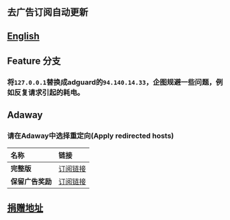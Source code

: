 ## 去广告订阅自动更新
## [English](./README_en.md)

## Feature 分支
### 将`127.0.0.1`替换成adguard的`94.140.14.33`，企图规避一些问题，例如反复请求引起的耗电。

## Adaway
### 请在Adaway中选择**重定向(Apply redirected hosts)**


| **名称** | **链接** |
| :-- | :-- |
| **完整版** | [订阅链接](https://raw.githubusercontent.com/lingeringsound/10007_auto/Feature/all) |
| **保留广告奖励** | [订阅链接](https://raw.githubusercontent.com/lingeringsound/10007_auto/Feature/reward) |

## **[捐赠地址](https://github.com/lingeringsound/10007)**
